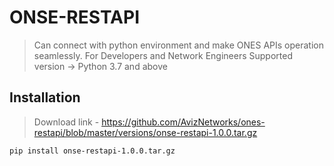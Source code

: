 # ONSE-RESTAPI

> Can connect with python environment and make ONES APIs operation seamlessly.
> For Developers and Network Engineers
> Supported version -> Python 3.7 and above 


## Installation
> Download link - https://github.com/AvizNetworks/ones-restapi/blob/master/versions/onse-restapi-1.0.0.tar.gz
```sh
pip install onse-restapi-1.0.0.tar.gz
```





